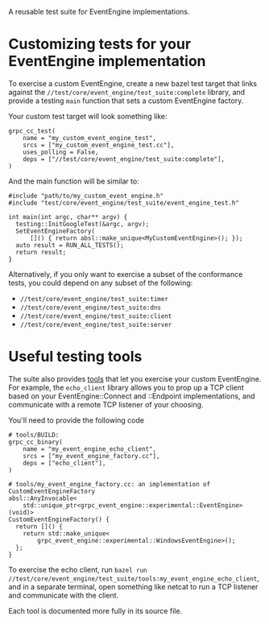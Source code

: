 A reusable test suite for EventEngine implementations.

# Customizing tests for your EventEngine implementation

To exercise a custom EventEngine, create a new bazel test target that links
against the `//test/core/event_engine/test_suite:complete` library, and provide
a testing `main` function that sets a custom EventEngine factory.

Your custom test target will look something like:

```
grpc_cc_test(
    name = "my_custom_event_engine_test",
    srcs = ["my_custom_event_engine_test.cc"],
    uses_polling = False,
    deps = ["//test/core/event_engine/test_suite:complete"],
)
```

And the main function will be similar to:

```
#include "path/to/my_custom_event_engine.h"
#include "test/core/event_engine/test_suite/event_engine_test.h"

int main(int argc, char** argv) {
  testing::InitGoogleTest(&argc, argv);
  SetEventEngineFactory(
      []() { return absl::make_unique<MyCustomEventEngine>(); });
  auto result = RUN_ALL_TESTS();
  return result;
}
```

Alternatively, if you only want to exercise a subset of the conformance tests,
you could depend on any subset of the following:

* `//test/core/event_engine/test_suite:timer`
* `//test/core/event_engine/test_suite:dns`
* `//test/core/event_engine/test_suite:client`
* `//test/core/event_engine/test_suite:server`

# Useful testing tools

The suite also provides [tools](tools/) that let you exercise your custom EventEngine. 
For example, the `echo_client` library allows you to prop up a TCP client based on your EventEngine::Connect and ::Endpoint implementations, and communicate with a remote TCP listener of your choosing.

You'll need to provide the following code

```
# tools/BUILD:
grpc_cc_binary(
    name = "my_event_engine_echo_client",
    srcs = ["my_event_engine_factory.cc"],
    deps = ["echo_client"],
)

# tools/my_event_engine_factory.cc: an implementation of CustomEventEngineFactory
absl::AnyInvocable<
    std::unique_ptr<grpc_event_engine::experimental::EventEngine>(void)>
CustomEventEngineFactory() {
  return []() {
    return std::make_unique<
        grpc_event_engine::experimental::WindowsEventEngine>();
  };
}
```

To exercise the echo client, run `bazel run //test/core/event_engine/test_suite/tools:my_event_engine_echo_client`, and in a separate terminal, open something like netcat to run a TCP listener and communicate with the client.

Each tool is documented more fully in its source file.

